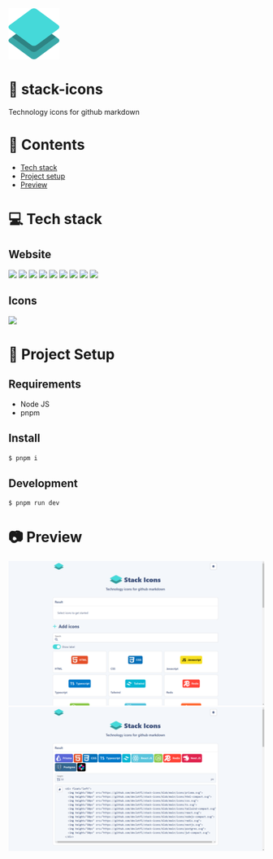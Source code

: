 <img height="100px" width="100px" src="https://github.com/devlotfi/stack-icons/blob/main/github-assets/logo.svg">



# 📜 stack-icons
Technology icons for github markdown

# 📌 Contents
- [Tech stack](#-tech-stack)
- [Project setup](#-project-setup)
- [Preview](#-preview)

# 💻 Tech stack

## Website

<p float="left">
  <img height="50px" src="https://devlotfi.github.io/stack-icons/icons/html.svg">
  <img height="50px" src="ttps://devlotfi.github.io/stack-icons/css.svg">
  <img height="50px" src="ttps://devlotfi.github.io/stack-icons/icons/ts.svg">
  <img height="50px" src="ttps://devlotfi.github.io/stack-icons/icons/tailwind.svg">
  <img height="50px" src="ttps://devlotfi.github.io/stack-icons/icons/react.svg">
  <img height="50px" src="ttps://devlotfi.github.io/stack-icons/icons/fontawesome.svg">
  <img height="50px" src="ttps://devlotfi.github.io/stack-icons/icons/formik.svg">
  <img height="50px" src="ttps://devlotfi.github.io/stack-icons/icons/nextui.svg">
  <img height="50px" src="ttps://devlotfi.github.io/stack-icons/icons/vite.svg">
</p>

## Icons

<p float="left">
  <img height="50px" src="ttps://devlotfi.github.io/stack-icons/icons/figma.svg">
</p>


# 📂 Project Setup

## Requirements
- Node JS
- pnpm

## Install

```bash
$ pnpm i
```

## Development

```bash
$ pnpm run dev
```

# 📷 Preview

<img src="https://github.com/devlotfi/stack-icons/blob/main/github-assets/preview-1.png">
<img src="https://github.com/devlotfi/stack-icons/blob/main/github-assets/preview-2.png">
